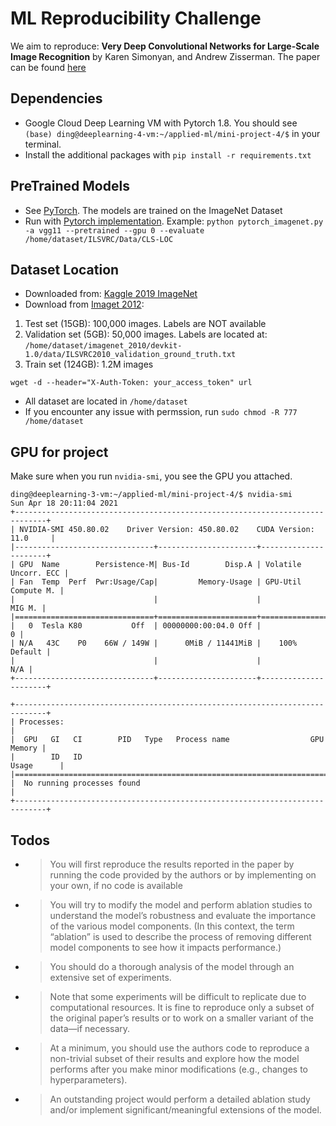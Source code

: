 # ML Reproducibility Challenge
We aim to reproduce: __Very Deep Convolutional Networks for Large-Scale Image Recognition__ by Karen Simonyan, and Andrew Zisserman. The paper can be found [here](https://arxiv.org/abs/1409.1556)

## Dependencies
* Google Cloud Deep Learning VM with Pytorch 1.8. You should see `(base) ding@deeplearning-4-vm:~/applied-ml/mini-project-4/$` in your terminal.
* Install the additional packages with `pip install -r requirements.txt`

## PreTrained Models
* See [PyTorch](https://pytorch.org/vision/stable/models.html). The models are trained on the ImageNet Dataset
* Run with [Pytorch implementation](https://github.com/pytorch/examples/tree/master/imagenet). Example: `python pytorch_imagenet.py -a vgg11 --pretrained --gpu 0 --evaluate /home/dataset/ILSVRC/Data/CLS-LOC`

## Dataset Location
* Downloaded from: [Kaggle 2019 ImageNet](https://www.kaggle.com/c/imagenet-object-localization-challenge/data)
* Download from [Imaget 2012](http://image-net.org/challenges/LSVRC/2012/2012-downloads): 
1. Test set (15GB): 100,000 images. Labels are NOT available
1. Validation set (5GB): 50,000 images. Labels are located at: `/home/dataset/imagenet_2010/devkit-1.0/data/ILSVRC2010_validation_ground_truth.txt`
1. Train set (124GB): 1.2M images
```
wget -d --header="X-Auth-Token: your_access_token" url
```
* All dataset are located in `/home/dataset`
* If you encounter any issue with permssion, run `sudo chmod -R 777 /home/dataset`

## GPU for project
Make sure when you run `nvidia-smi`, you see the GPU you attached.
```console
ding@deeplearning-3-vm:~/applied-ml/mini-project-4/$ nvidia-smi
Sun Apr 18 20:11:04 2021       
+-----------------------------------------------------------------------------+
| NVIDIA-SMI 450.80.02    Driver Version: 450.80.02    CUDA Version: 11.0     |
|-------------------------------+----------------------+----------------------+
| GPU  Name        Persistence-M| Bus-Id        Disp.A | Volatile Uncorr. ECC |
| Fan  Temp  Perf  Pwr:Usage/Cap|         Memory-Usage | GPU-Util  Compute M. |
|                               |                      |               MIG M. |
|===============================+======================+======================|
|   0  Tesla K80           Off  | 00000000:00:04.0 Off |                    0 |
| N/A   43C    P0    66W / 149W |      0MiB / 11441MiB |    100%      Default |
|                               |                      |                  N/A |
+-------------------------------+----------------------+----------------------+
                                                                               
+-----------------------------------------------------------------------------+
| Processes:                                                                  |
|  GPU   GI   CI        PID   Type   Process name                  GPU Memory |
|        ID   ID                                                   Usage      |
|=============================================================================|
|  No running processes found                                                 |
+-----------------------------------------------------------------------------+
```

## Todos
* > You will first reproduce the results reported in the paper by running the code provided by the authors or by implementing on your own, if no code is available
* > You will try to modify the model and perform ablation studies to understand the model’s robustness and evaluate the importance of the various model components. (In this context, the term “ablation” is used to describe the process of removing different model components to see how it impacts performance.)
* > You should do a thorough analysis of the model through an extensive set of experiments.
* > Note that some experiments will be difficult to replicate due to computational resources. It is fine to reproduce only a subset of the original paper’s results or to work on a smaller variant of the data—if necessary.
* > At a minimum, you should use the authors code to reproduce a non-trivial subset of their results and explore how the model performs after you make minor modifications (e.g., changes to hyperparameters).
* > An outstanding project would perform a detailed ablation study and/or implement significant/meaningful extensions of the model.